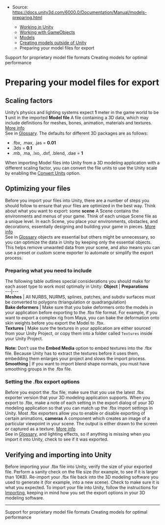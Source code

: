 * Source: https://docs.unity3d.com/6000.0/Documentation/Manual/models-preparing.html

  * [Working in Unity](https://docs.unity3d.com/6000.0/Documentation/Manual/working-in-unity.html)
  * [Working with GameObjects](https://docs.unity3d.com/6000.0/Documentation/Manual/working-with-gameobjects.html)
  * [Models](https://docs.unity3d.com/6000.0/Documentation/Manual/models.html)
  * [Creating models outside of Unity](https://docs.unity3d.com/6000.0/Documentation/Manual/CreatingDCCAssets.html)
  * Preparing your model files for export


[](https://docs.unity3d.com/6000.0/Documentation/Manual/HOWTO-ImportObjectsFrom3DApps.html)
Support for proprietary model file formats
[](https://docs.unity3d.com/6000.0/Documentation/Manual/ModelingOptimizedCharacters.html)
Creating models for optimal performance
# Preparing your model files for export
## Scaling factors
Unity’s physics and lighting systems expect **1** meter in the game world to be **1** unit in the imported **Model file** A file containing a 3D data, which may include definitions for meshes, bones, animation, materials and textures. [More info](https://docs.unity3d.com/6000.0/Documentation/Manual/3D-formats.html)  
See in [Glossary](https://docs.unity3d.com/6000.0/Documentation/Manual/Glossary.html#Modelfile).
The defaults for different 3D packages are as follows:
  * .fbx, .max, .jas = **0.01**
  * .3ds = **0.1**
  * .mb, .ma, .lxo, .dxf, .blend, .dae = **1**


When importing Model files into Unity from a 3D modeling application with a different scaling factor, you can convert the file units to use the Unity scale by enabling the [Convert Units](https://docs.unity3d.com/6000.0/Documentation/Manual/FBXImporter-Model.html#scene) option.
## Optimizing your files
Before you import your files into Unity, there are a number of steps you should follow to ensure that your files are optimized in the best way.
Think about what you want to export: some **scene** A Scene contains the environments and menus of your game. Think of each unique Scene file as a unique level. In each Scene, you place your environments, obstacles, and decorations, essentially designing and building your game in pieces. [More info](https://docs.unity3d.com/6000.0/Documentation/Manual/CreatingScenes.html)  
See in [Glossary](https://docs.unity3d.com/6000.0/Documentation/Manual/Glossary.html#Scene) objects are essential but others might be unnecessary, so you can optimize the data in Unity by keeping only the essential objects. This helps remove unwanted data from your scene, and also means you can use a preset or custom scene exporter to automate or simplify the export process.
### Preparing what you need to include
The following table outlines special considerations you should make for each asset type to work most optimally in Unity:
**Object** | **Preparations**  
---|---  
**Meshes** | All NURBS, NURMS, splines, patches, and subdiv surfaces must be converted to polygons (triangulation or quadrangulation)  
**Bake deformers** | Make sure that you bake deformers onto the models in your application before exporting to the .fbx file format. For example, if you want to export a complex rig from Maya, you can bake the deformation onto skin weights before you export the Model to .fbx.  
**Textures** | Make sure the textures in your application are either sourced from your Unity Project, or copy them into a folder called `Textures` inside your Unity Project.   
  
**Note:** Don’t use the **Embed Media** option to embed textures into the .fbx file. Because Unity has to extract the textures before it uses them, embedding them enlarges your project and slows the import process.  
**Smoothing** | If you want to import blend shape normals, you must have smoothing groups in the .fbx file.  
### Setting the .fbx export options
Before you export the .fbx file, make sure that you use the latest .fbx exporter version that your 3D modeling application supports. When you export to .fbx, make a note of each setting in the export dialog of your 3D modeling application so that you can match up the .fbx import settings in Unity. Most .fbx exporters allow you to enable or disable exporting of certain animations, **cameras** A component which creates an image of a particular viewpoint in your scene. The output is either drawn to the screen or captured as a texture. [More info](https://docs.unity3d.com/6000.0/Documentation/Manual/CamerasOverview.html)  
See in [Glossary](https://docs.unity3d.com/6000.0/Documentation/Manual/Glossary.html#Camera), and lighting effects, so if anything is missing when you import it into Unity, check to see if it was exported. 
## Verifying and importing into Unity
Before importing your .fbx file into Unity, verify the size of your exported file. Perform a sanity check on the file size (for example, to see if it is larger than 10KB). Re-import your .fbx file back into the 3D modeling software you used to generate it (for example, into a new scene). Check to make sure it is what you expected.
To import your file into Unity, follow the instructions for [Importing](https://docs.unity3d.com/6000.0/Documentation/Manual/ImportingModelFiles.html), keeping in mind how you set the export options in your 3D modeling software.
* * *
[](https://docs.unity3d.com/6000.0/Documentation/Manual/HOWTO-ImportObjectsFrom3DApps.html)
Support for proprietary model file formats
[](https://docs.unity3d.com/6000.0/Documentation/Manual/ModelingOptimizedCharacters.html)
Creating models for optimal performance
